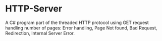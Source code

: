 # HTTP-Server
 A C# program part of the threaded HTTP protocol using GET request handling number of pages: Error handling, Page Not found, Bad Request, Redirection, Internal Server Error.
